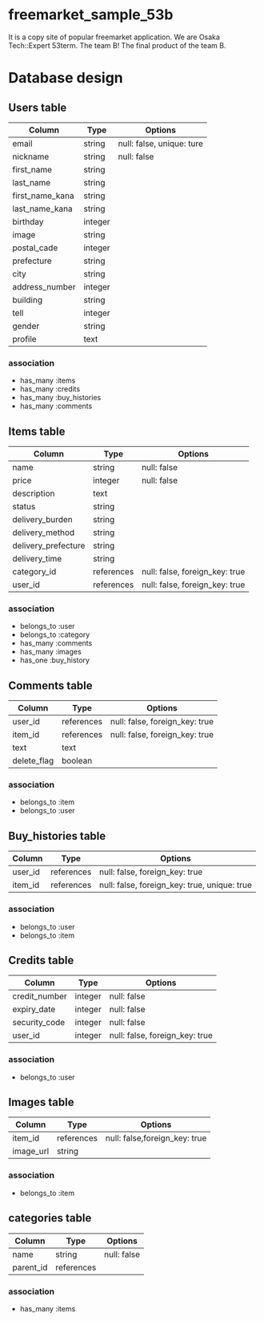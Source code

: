 # freemarket_sample_53b
It is a copy site of popular freemarket application.
We are Osaka Tech::Expert 53term. The team B!
The final product of the team B.

# Database design

## Users table
|Column|Type|Options|
|------|----|-------|
|email|string|null: false, unique: ture|
|nickname|string|null: false|
|first_name|string|
|last_name|string|
|first_name_kana|string|
|last_name_kana|string|
|birthday|integer|
|image|string|
|postal_cade|integer|
|prefecture|string|
|city|string|
|address_number|integer|
|building|string|
|tell|integer|
|gender|string|
|profile|text|

### association

- has_many :items
- has_many :credits
- has_many :buy_histories
- has_many :comments

## Items table
|Column|Type|Options|
|------|----|-------|
|name|string|null: false|
|price|integer|null: false|
|description|text|
|status|string|
|delivery_burden|string|
|delivery_method|string|
|delivery_prefecture|string|
|delivery_time|string|
|category_id|references|null: false, foreign_key: true|
|user_id|references|null: false, foreign_key: true|

### association
- belongs_to :user
- belongs_to :category
- has_many :comments
- has_many :images
- has_one :buy_history


## Comments table
|Column|Type|Options|
|------|----|-------|
|user_id|references|null: false, foreign_key: true|
|item_id|references|null: false, foreign_key: true|
|text|text|
|delete_flag|boolean|

### association
- belongs_to :item
- belongs_to :user

## Buy_histories table
|Column|Type|Options|
|------|----|-------|
|user_id|references|null: false, foreign_key: true|
|item_id|references|null: false, foreign_key: true, unique: true|

### association
- belongs_to :user
- belongs_to :item

## Credits table
|Column|Type|Options|
|------|----|-------|
|credit_number|integer|null: false|
|expiry_date|integer|null: false|
|security_code|integer|null: false|
|user_id|integer|null: false, foreign_key: true|

### association
- belongs_to :user


## Images table  
|Column|Type|Options|
|------|----|-------|
|item_id|references|null: false,foreign_key: true|
|image_url|string|

### association
- belongs_to :item

## categories table
|Column|Type|Options|
|------|----|-------|
|name|string|null: false|
|parent_id|references|

### association
- has_many :items
